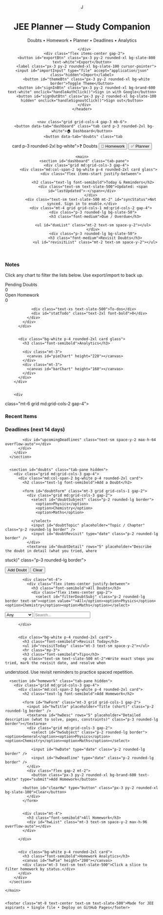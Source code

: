 <!DOCTYPE html>
<html lang="en">
<head>
  <script src="https://apis.google.com/js/api.js"></script>
<script>
  const CLIENT_ID = "513988292696-si4qkesgks11ohecii6o6frknsnjka71.apps.googleusercontent.com";
  const API_KEY = "AIzaSyB57eUdyuw5pb_2XTXS_qX0gry4YkslpHQ"; // IMPORTANT: Replace with your Google API Key
  const SCOPES = "https://www.googleapis.com/auth/drive.file";
  const SYNC_FILE_NAME = "jee_planner_data.json";


  function handleClientLoad() {
    gapi.load("client:auth2", initClient);
  }


  function initClient() {
    gapi.client.init({
      apiKey: API_KEY,
      clientId: CLIENT_ID,
      discoveryDocs: ["https://www.googleapis.com/discovery/v1/apis/drive/v3/rest"],
      scope: SCOPES
    }).then(() => {
      const authInstance = gapi.auth2.getAuthInstance();
      authInstance.isSignedIn.listen(updateSigninStatus);
      updateSigninStatus(authInstance.isSignedIn.get());
      if (authInstance.isSignedIn.get()) {
        loadFromDrive();
      }
    });
  }


  function updateSigninStatus(isSignedIn) {
    if (isSignedIn) {
      console.log("Signed in!");
      $('#signInBtn').classList.add('hidden');
      $('#signOutBtn').classList.remove('hidden');
    } else {
      console.log("Not signed in.");
      $('#signInBtn').classList.remove('hidden');
      $('#signOutBtn').classList.add('hidden');
    }
  }


  function handleAuthClick() {
    gapi.auth2.getAuthInstance().signIn();
  }


  function handleSignoutClick() {
    gapi.auth2.getAuthInstance().signOut();
  }


  async function findFileInDrive() {
    try {
      const response = await gapi.client.drive.files.list({
        q: `'appDataFolder' in parents and name = '${SYNC_FILE_NAME}'`,
        spaces: 'appDataFolder',
        fields: 'files(id, name)',
      });
      return response.result.files.length > 0 ? response.result.files[0].id : null;
    } catch (error) {
      console.error("Error finding file:", error);
      return null;
    }
  }


  async function loadFromDrive() {
    const statusEl = $('#syncStatus');
    statusEl.textContent = 'Restoring from Drive...';
    try {
      const fileId = await findFileInDrive();
      if (fileId) {
        const response = await gapi.client.drive.files.get({
          fileId: fileId,
          alt: 'media'
        });
        const driveState = JSON.parse(response.body);
        Object.assign(state, driveState);
        saveStateToLocal(state); // Save to local storage as fallback/cache
        renderAll();
        statusEl.textContent = 'Synced with Drive ✅';
      } else {
        statusEl.textContent = 'No file found on Drive. Using local data.';
      }
    } catch (error) {
      console.error("Error loading from Drive:", error);
      statusEl.textContent = 'Sync failed. Check console.';
    }
  }


  async function saveToDrive() {
    const statusEl = $('#syncStatus');
    statusEl.textContent = 'Syncing...';
    try {
      const fileId = await findFileInDrive();
      const content = JSON.stringify(state, null, 2);
      const metadata = {
        'name': SYNC_FILE_NAME,
        'mimeType': 'application/json',
        'parents': ['appDataFolder']
      };
      
      const form = new FormData();
      form.append('metadata', new Blob([JSON.stringify(metadata)], { type: 'application/json' }));
      form.append('file', new Blob([content], { type: 'application/json' }));

      const method = fileId ? 'PATCH' : 'POST';
      const path = fileId ? `/upload/drive/v3/files/${fileId}` : '/upload/drive/v3/files';
      
      await gapi.client.request({
        path: path,
        method: method,
        params: { uploadType: 'multipart' },
        headers: { 'Content-Type': 'multipart/related;' },
        body: form
      });
      statusEl.textContent = 'Synced with Drive ✅';
    } catch (error) {
      console.error("Error saving to Drive:", error);
      statusEl.textContent = 'Sync failed. Check console.';
    }
  }
</script>
  <meta charset="utf-8" />
  <meta name="viewport" content="width=device-width, initial-scale=1" />
  <title>JEE Planner — Modern</title>
  <meta name="description" content="Modern JEE planner with doubts, homework, planner, deadlines, analytics and interactive charts. Single-file and GitHub Pages ready.">
  <script src="https://cdn.tailwindcss.com"></script>
  <script>tailwind.config={theme:{extend:{colors:{brand:{50:'#f2fbff',100:'#e6f7ff',200:'#bfeaff',300:'#99dcff',400:'#4fc1ff',500:'#1aa8ff',600:'#0b8de6',700:'#0670b4',800:'#054f7f',900:'#053a5c'}}}}}</script>
  <script src="https://unpkg.com/lucide@latest"></script>
  <script src="https://cdn.jsdelivr.net/npm/chart.js"></script>
  <style>
    /* small customizations to complement Tailwind */
    .glass { background: linear-gradient(135deg, rgba(255,255,255,0.6), rgba(255,255,255,0.45));
    backdrop-filter: blur(6px); }
    .card { transition: transform .12s ease, box-shadow .12s ease;
    }
    .card:hover { transform: translateY(-6px); box-shadow: 0 18px 40px rgba(2,6,23,.12); }
    .badge-overdue{ background:#ffe4e6; color:#9b111e;
    padding:.15rem .45rem; border-radius:999px; font-weight:600 }
    .badge-today{ background:#fff7ed; color:#92400e; padding:.15rem .45rem; border-radius:999px;
    font-weight:600 }
    .badge-upcoming{ background:#ecfeff; color:#075985; padding:.15rem .45rem; border-radius:999px;
    font-weight:600 }
    .hidden { display: none; }
  </style>
</head>
<body class="bg-slate-50 text-slate-900">
  <div class="max-w-6xl mx-auto p-4 md:p-8">
    <header class="flex items-center justify-between gap-4 mb-6">
      <div class="flex items-center gap-3">
        <div class="h-12 w-12 rounded-2xl bg-brand-600 grid place-items-center text-white text-2xl font-bold">J</div>
        <div>
          <h1 class="text-2xl md:text-3xl font-extrabold">JEE Planner — Study Companion</h1>
          <p class="text-sm text-slate-500">Doubts • Homework • Planner • Deadlines • Analytics</p>
        </div>
 
      </div>
      <div class="flex items-center gap-2">
        <button id="exportBtn" class="px-3 py-2 rounded-xl bg-slate-800 text-white">Export</button>
        <label class="px-3 py-2 rounded-xl bg-slate-100 cursor-pointer"><input id="importInput" type="file" accept="application/json" class="hidden">Import</label>
        <button id="themeBtn" class="px-3 py-2 rounded-xl bg-white border">Toggle Theme</button>
        <button id="signInBtn" class="px-3 py-2 rounded-xl bg-brand-600 text-white" onclick="handleAuthClick()">Sign in with Google</button>
        <button id="signOutBtn" class="px-3 py-2 rounded-xl bg-slate-100 hidden" onclick="handleSignoutClick()">Sign out</button>
      </div>
    </header>


    <nav class="grid grid-cols-4 gap-3 mb-6">
      <button data-tab="dashboard" class="tab card p-3 rounded-2xl bg-white">🏠 Dashboard</button>
      <button data-tab="doubts" class="tab 
 card p-3 rounded-2xl bg-white">❓ Doubts</button>
      <button data-tab="homework" class="tab card p-3 rounded-2xl bg-white">📝 Homework</button>
      <button data-tab="planner" class="tab card p-3 rounded-2xl bg-white">✅ Planner</button>
    </nav>


    <main>
      <section id="dashboard" class="tab-pane">
        <div class="grid md:grid-cols-3 gap-4">
          <div class="md:col-span-2 bg-white p-4 rounded-2xl card glass">
            <div class="flex items-start justify-between">
    
              <h2 class="text-lg font-semibold">Today & Reminders</h2>
              <div class="text-sm text-slate-500">Updated: <span id="lastUpdated">-</span></div>
            </div>
            <div class="text-sm text-slate-500 mt-2" id="syncStatus">Not synced. Sign in to enable.</div>
            <div class="mt-4 grid grid-cols-1 md:grid-cols-2 gap-4">
              <div class="p-3 rounded-lg bg-slate-50">
                <h3 class="font-medium">Due / Overdue</h3>
   
              <ul id="dueList" class="mt-2 text-sm space-y-2"></ul>
              </div>
              <div class="p-3 rounded-lg bg-slate-50">
                <h3 class="font-medium">Revisit Doubts</h3>
                <ul id="revisitList" class="mt-2 text-sm space-y-2"></ul>
              
 </div>
            </div>
            <div class="mt-4">
              <h3 class="font-medium">Notes</h3>
              <p class="text-sm text-slate-500 mt-2">Click any chart to filter the lists below.
 Use export/import to back up.</p>
            </div>
            <div class="mt-4 grid md:grid-cols-3 gap-3">
              <div class="p-3 rounded-lg bg-slate-50 text-center">
                <div class="text-xs text-slate-500">Pending Doubts</div>
                <div id="statDoubts" class="text-2xl font-bold">0</div>
            
   </div>
              <div class="p-3 rounded-lg bg-slate-50 text-center">
                <div class="text-xs text-slate-500">Open Homework</div>
                <div id="statHw" class="text-2xl font-bold">0</div>
              </div>
              <div class="p-3 rounded-lg bg-slate-50 text-center">
          
                <div class="text-xs text-slate-500">To-dos</div>
                <div id="statTodo" class="text-2xl font-bold">0</div>
              </div>
            </div>
          </div>


          <div class="bg-white p-4 rounded-2xl card glass">
            <h3 class="font-semibold">Analytics</h3>
         
            <div class="mt-3">
              <canvas id="pieChart" height="220"></canvas>
            </div>
            <div class="mt-3">
              <canvas id="barChart" height="160"></canvas>
            </div>
          </div>
        </div>


        <div 
 class="mt-6 grid md:grid-cols-2 gap-4">
          <div class="bg-white p-4 rounded-2xl card">
            <h3 class="font-semibold mb-3">Recent Items</h3>
            <div id="recentList" class="text-sm space-y-2 max-h-64 overflow-auto"></div>
          </div>
          <div class="bg-white p-4 rounded-2xl card">
            <h3 class="font-semibold mb-3">Deadlines (next 14 days)</h3>
          
            <div id="upcomingDeadlines" class="text-sm space-y-2 max-h-64 overflow-auto"></div>
          </div>
        </div>
      </section>


      <section id="doubts" class="tab-pane hidden">
        <div class="grid md:grid-cols-3 gap-4">
          <div class="md:col-span-2 bg-white p-4 rounded-2xl card">
            <h2 class="text-lg font-semibold">Add a Doubt</h2>
          
            <form id="doubtForm" class="mt-3 grid grid-cols-1 gap-2">
              <div class="grid md:grid-cols-3 gap-2">
                <select id="doubtSubject" class="p-2 rounded-lg border">
                  <option>Physics</option>
                  <option>Chemistry</option>
                  <option>Maths</option>
  
                </select>
                <input id="doubtTopic" placeholder="Topic / Chapter" class="p-2 rounded-lg border" />
                <input id="doubtRevisit" type="date" class="p-2 rounded-lg border" />
              </div>
              <textarea id="doubtDetail" rows="5" placeholder="Describe the doubt in detail (what you tried, where 
 stuck)" class="p-3 rounded-lg border"></textarea>
              <div class="flex gap-2 mt-2">
                <button class="px-3 py-2 rounded-xl bg-brand-600 text-white" type="submit">Add Doubt</button>
                <button id="clearDoubt" type="button" class="px-3 py-2 rounded-xl bg-slate-100">Clear</button>
              </div>
            </form>


         
            <div class="mt-4">
              <div class="flex items-center justify-between">
                <h3 class="font-semibold">All Doubts</h3>
                <div class="flex items-center gap-2">
                  <select id="filterDoubtSubj" class="p-2 rounded-lg border text-sm"><option value="">All</option><option>Physics</option><option>Chemistry</option><option>Maths</option></select>
                  
 <select id="filterDoubtStatus" class="p-2 rounded-lg border text-sm"><option value="">Any</option><option>Unresolved</option><option>Resolved</option></select>
                  <input id="searchDoubt" placeholder="Search..." class="p-2 rounded-lg border text-sm" />
                </div>
              </div>
              <div id="doubtList" class="mt-3 text-sm space-y-2 max-h-96 overflow-auto"></div>
            </div>
       
          </div>


          <div class="bg-white p-4 rounded-2xl card">
            <h3 class="font-semibold">Revisit Today</h3>
            <ul id="revisitToday" class="mt-3 text-sm space-y-2"></ul>
            <hr class="my-3">
            <h3 class="font-semibold">Tips</h3>
            <p class="text-sm text-slate-500 mt-2">Write exact steps you tried, mark the revisit date, and resolve when 
 understood. Use revisit reminders to practice spaced repetition.</p>
          </div>
        </div>
      </section>


      <section id="homework" class="tab-pane hidden">
        <div class="grid md:grid-cols-3 gap-4">
          <div class="md:col-span-2 bg-white p-4 rounded-2xl card">
            <h2 class="text-lg font-semibold">Add Homework</h2>
           
            <form id="hwForm" class="mt-3 grid grid-cols-1 gap-2">
              <input id="hwTitle" placeholder="Title (short)" class="p-2 rounded-lg border" />
              <textarea id="hwDesc" rows="5" placeholder="Detailed description (what to solve, pages, constraints)" class="p-3 rounded-lg border"></textarea>
              <div class="grid md:grid-cols-3 gap-2">
                <select id="hwSubject" class="p-2 rounded-lg border"><option>General</option><option>Physics</option><option>Chemistry</option><option>Maths</option></select>
          
                <input id="hwDate" type="date" class="p-2 rounded-lg border" />
                <input id="hwDeadline" type="date" class="p-2 rounded-lg border" />
              </div>
              <div class="flex gap-2 mt-2">
                <button class="px-3 py-2 rounded-xl bg-brand-600 text-white" type="submit">Add Homework</button>
            
            <button id="clearHw" type="button" class="px-3 py-2 rounded-xl bg-slate-100">Clear</button>
              </div>
            </form>


            <div class="mt-4">
              <h3 class="font-semibold">All Homework</h3>
              <div id="hwList" class="mt-3 text-sm space-y-2 max-h-96 overflow-auto"></div>
            </div>
   
          </div>


          <div class="bg-white p-4 rounded-2xl card">
            <h3 class="font-semibold">Homework Analytics</h3>
            <canvas id="hwPie" height="200"></canvas>
            <div class="mt-3 text-sm text-slate-500">Click a slice to filter homework by status.</div>
          </div>
        </div>
      </section>


     
 <section id="planner" class="tab-pane hidden">
        <div class="grid md:grid-cols-3 gap-4">
          <div class="md:col-span-2 bg-white p-4 rounded-2xl card">
            <h2 class="text-lg font-semibold">Add Task / To‑do</h2>
            <form id="todoForm" class="mt-3 grid grid-cols-1 gap-2">
              <input id="todoTitle" placeholder="Task title" class="p-2 rounded-lg border" />
       
        <textarea id="todoDesc" rows="3" placeholder="Details / expected time" class="p-3 rounded-lg border"></textarea>
              <div class="grid md:grid-cols-3 gap-2">
                <select id="todoPriority" class="p-2 rounded-lg border"><option>High</option><option>Medium</option><option>Low</option></select>
                <input id="todoDate" type="date" class="p-2 rounded-lg border" />
                <input id="todoDeadline" type="date" class="p-2 rounded-lg border" />
   
            </div>
              <div class="flex gap-2 mt-2">
                <button class="px-3 py-2 rounded-xl bg-brand-600 text-white" type="submit">Add Task</button>
                <button id="clearTodo" type="button" class="px-3 py-2 rounded-xl bg-slate-100">Clear</button>
              </div>
            </form>


 
            <div class="mt-4">
              <h3 class="font-semibold">All Tasks</h3>
              <div id="taskList" class="mt-3 text-sm space-y-2 max-h-96 overflow-auto"></div>
            </div>
          </div>


          <div class="bg-white p-4 rounded-2xl card">
            <h3 class="font-semibold">Focus Tracking</h3>
  
            <canvas id="focusLine" height="160"></canvas>
            <div class="mt-3 text-sm text-slate-500">Pomodoro minutes get added to Focus analytics when you complete a session.</div>
            <div class="mt-3">
              <label class="text-sm">Focus min<input id="pomoFocus" type="number" value="25" class="w-full mt-1 p-2 rounded-lg border" /></label>
              <label class="text-sm mt-2">Break min<input id="pomoBreak" type="number" value="5" class="w-full mt-1 p-2 
 rounded-lg border" /></label>
              <div class="mt-3 flex gap-2"><button id="pomoStart" class="px-3 py-2 rounded-xl bg-brand-600 text-white">Start</button><button id="pomoStop" class="px-3 py-2 rounded-xl bg-slate-100">Stop</button></div>
            </div>
          </div>
        </div>
      </section>


    </main>


    <footer class="mt-8 text-center text-sm text-slate-500">Made for JEE aspirants • Single file • Deploy on GitHub Pages</footer>
  </div>


  <script>
    // State (persisted)
 
    const saveStateToLocal = s => localStorage.setItem('jee.v2', JSON.stringify(s));
    const loadStateFromLocal = () => JSON.parse(localStorage.getItem('jee.v2') || '{}');
    const state = Object.assign({ doubts:[], homework:[], todos:[], analytics:{focusByDay:{}}, lastUpdated:null }, loadStateFromLocal());

    const saveState = () => {
      saveStateToLocal(state);
      if (gapi.auth2.getAuthInstance().isSignedIn.get()) {
        saveToDrive();
      }
    };


    // Helpers
    const $ = (sel,el=document)=>el.querySelector(sel);
    const $$ = (sel,el=document)=>Array.from(el.querySelectorAll(sel));
    const uid = ()=>Math.random().toString(36).slice(2,9);
    const todayStr = d=> (d||new Date()).toISOString().slice(0,10);
    // Tabs
    $$('.tab').forEach(b=>b.addEventListener('click', ()=>{ $$('.tab').forEach(t=>t.classList.remove('bg-brand-600','text-white')); b.classList.add('bg-brand-600','text-white'); const id=b.dataset.tab; $$('.tab-pane').forEach(p=>p.classList.add('hidden')); $('#'+id).classList.remove('hidden'); renderAll(); }));
    // activate default
    document.querySelector('[data-tab="dashboard"]').classList.add('bg-brand-600','text-white');


    // Theme toggle
    $('#themeBtn').addEventListener('click', ()=>{ document.documentElement.classList.toggle('dark'); });
    // Export/Import
    $('#exportBtn').addEventListener('click', ()=>{ const blob=new Blob([JSON.stringify(state,null,2)],{type:'application/json'}); const url=URL.createObjectURL(blob); const a=document.createElement('a'); a.href=url; a.download='jee_planner_backup.json'; document.body.appendChild(a); a.click(); a.remove(); URL.revokeObjectURL(url); });
    $('#importInput').addEventListener('change', async e=>{ const f=e.target.files[0]; if(!f) return; try{ const txt=await f.text(); const obj=JSON.parse(txt); Object.assign(state, obj); saveState(state); renderAll(); alert('Imported'); }catch(err){ alert('Invalid file'); } e.target.value=''; });
    // ---------------- Data operations ----------------
    function addDoubtEntry(o){ o.id = uid(); o.status = o.status||'Unresolved'; o.date = todayStr(); state.doubts.unshift(o);
    state.lastUpdated = new Date().toISOString(); saveState(); renderDoubts(); renderDashboard(); }
    function addHwEntry(o){ o.id = uid(); o.done = false;
    o.date = todayStr(); state.homework.unshift(o); state.lastUpdated = new Date().toISOString(); saveState(); renderHW(); renderDashboard(); }
    function addTodoEntry(o){ o.id = uid();
    o.done = false; o.date = todayStr(); state.todos.unshift(o); state.lastUpdated = new Date().toISOString(); saveState(); renderTodos(); renderDashboard();
    }


    // Form handlers
    $('#doubtForm').addEventListener('submit', e=>{ e.preventDefault(); const subj=$('#doubtSubject').value; const topic=$('#doubtTopic').value.trim(); const revisit=$('#doubtRevisit').value||(()=>{ const dt=new Date(); dt.setDate(dt.getDate()+2); return dt.toISOString().slice(0,10); })(); const detail=$('#doubtDetail').value.trim(); addDoubtEntry({subject:subj, topic, revisit, detail}); e.target.reset(); });
    $('#hwForm').addEventListener('submit', e=>{ e.preventDefault(); const title=$('#hwTitle').value.trim(); const desc=$('#hwDesc').value.trim(); const subject=$('#hwSubject').value; const date=$('#hwDate').value||todayStr(); const deadline=$('#hwDeadline').value||null; if(!title) return alert('Give a title'); addHwEntry({title, desc, subject, date, deadline}); e.target.reset(); });
    $('#todoForm').addEventListener('submit', e=>{ e.preventDefault(); const title=$('#todoTitle').value.trim(); const desc=$('#todoDesc').value.trim(); const priority=$('#todoPriority').value; const date=$('#todoDate').value||todayStr(); const deadline=$('#todoDeadline').value||null; if(!title) return alert('Enter title'); addTodoEntry({title, desc, priority, date, deadline}); e.target.reset(); });
    // Renderers
    function renderAll(){ renderDashboard(); renderDoubts(); renderHW(); renderTodos(); renderAnalytics();
    }


    // Dashboard
    function renderDashboard(){ $('#lastUpdated').textContent = state.lastUpdated? new Date(state.lastUpdated).toLocaleString() : '—';
    // due / overdue: any item with deadline <= today and not done/resolved
      const dueItems = [];
    state.doubts.forEach(d=>{ if(d.revisit && d.revisit <= todayStr() && d.status!=='Resolved') dueItems.push({type:'Doubt', title:d.topic||d.subject, when:d.revisit, id:d.id}); });
    state.homework.forEach(h=>{ if(h.deadline && h.deadline <= todayStr() && !h.done) dueItems.push({type:'HW', title:h.title, when:h.deadline, id:h.id}); });
    state.todos.forEach(t=>{ if(t.deadline && t.deadline <= todayStr() && !t.done) dueItems.push({type:'Todo', title:t.title, when:t.deadline, id:t.id}); });
      const dl = $('#dueList'); dl.innerHTML = dueItems.length?
    dueItems.map(i=>`<li class="flex justify-between items-center"><div><strong>${i.type}</strong> • ${escapeHtml(i.title)}</div><div class="text-xs">${i.when}</div></li>`).join('') : '<li class="text-slate-400">No due items</li>';
    // revisit list
      const revisit = state.doubts.filter(d=>d.revisit===todayStr() && d.status==='Unresolved'); $('#revisitList').innerHTML = revisit.length?
    revisit.map(d=>`<li><strong>${escapeHtml(d.subject)}</strong> • ${escapeHtml(d.topic || '')} — ${escapeHtml(d.detail.slice(0,80))} <button data-id="${d.id}" class="ml-2 px-2 py-1 rounded bg-emerald-100 text-emerald-700 mark-resolve">Mark Resolved</button></li>`).join('') : '<li class="text-slate-400">None</li>';
    $$('.mark-resolve').forEach(b=>b.addEventListener('click', e=>{ const id=e.target.dataset.id; const d=state.doubts.find(x=>x.id===id); if(d){ d.status='Resolved'; saveState(); renderAll(); } }));
    // stats
      $('#statDoubts').textContent = state.doubts.filter(d=>d.status!=='Resolved').length;
      $('#statHw').textContent = state.homework.filter(h=>!h.done).length;
      $('#statTodo').textContent = state.todos.filter(t=>!t.done).length;
    // recent
      const recent = [].concat(state.doubts.slice(0,5).map(d=>({t:'Doubt',txt:`${d.subject}: ${d.topic||''}`})), state.homework.slice(0,5).map(h=>({t:'HW',txt:h.title})), state.todos.slice(0,5).map(t=>({t:'Todo',txt:t.title}))).slice(0,8);
      $('#recentList').innerHTML = recent.length?
    recent.map(r=>`<div class="p-2 rounded bg-slate-50">[${r.t}] ${escapeHtml(r.txt)}</div>`).join('') : '<div class="text-slate-400">No recent items</div>';
    // upcoming deadlines 14 days
      const upcoming = [];
      const now = new Date();
    const limit = new Date(); limit.setDate(limit.getDate()+14);
      state.homework.forEach(h=>{ if(h.deadline){ const dd=new Date(h.deadline); if(dd>=now && dd<=limit) upcoming.push({type:'HW',title:h.title,when:h.deadline}); }});
    state.todos.forEach(t=>{ if(t.deadline){ const dd=new Date(t.deadline); if(dd>=now && dd<=limit) upcoming.push({type:'Todo',title:t.title,when:t.deadline}); }});
    state.doubts.forEach(d=>{ if(d.revisit){ const dd=new Date(d.revisit); if(dd>=now && dd<=limit) upcoming.push({type:'Doubt',title:d.topic||d.subject,when:d.revisit}); }});
    $('#upcomingDeadlines').innerHTML = upcoming.length? upcoming.sort((a,b)=>a.when>b.when?1:-1).map(u=>`<div class="p-2 rounded bg-slate-50"><strong>${u.type}</strong> • ${escapeHtml(u.title)} <div class="text-xs text-slate-500">${u.when}</div></div>`).join('') : '<div class="text-slate-400">No upcoming deadlines</div>';
    }


    // Doubts render
    function renderDoubts(){ const container = $('#doubtList'); const filterSubj = $('#filterDoubtSubj').value;
    const filterStatus = $('#filterDoubtStatus').value; const search = $('#searchDoubt').value.trim().toLowerCase(); let list = state.doubts.slice(); if(filterSubj) list = list.filter(d=>d.subject===filterSubj); if(filterStatus) list = list.filter(d=>d.status===filterStatus);
    if(search) list = list.filter(d=> (d.topic + ' ' + d.detail).toLowerCase().includes(search)); if(!list.length){ container.innerHTML = '<div class="text-slate-400">No doubts</div>'; return;
    } container.innerHTML = list.map(d=>{
      const overdue = d.revisit && d.revisit < todayStr();
      const badge = overdue? '<span class="badge-overdue">Overdue</span>' : (d.revisit===todayStr()? '<span class="badge-today">Revisit</span>' : '<span class="badge-upcoming">Scheduled</span>');
      return `<div class="p-3 rounded-lg bg-slate-50 flex justify-between items-start"><div><div class="font-semibold">${escapeHtml(d.subject)} • ${escapeHtml(d.topic||'')}</div><div class="text-sm text-slate-600 mt-1">${escapeHtml(d.detail)}</div><div class="text-xs text-slate-500 mt-2">Added: ${d.date} • Revisit: ${d.revisit}</div></div><div class="text-right space-y-2"><div>${badge}</div><div><button data-id="${d.id}" class="px-2 py-1 rounded bg-emerald-100 mark-resolve">Toggle</button></div><div><button data-id="${d.id}" class="px-2 py-1 rounded bg-red-100 del-doubt">Delete</button></div></div></div>`; }).join('');
    $$('.mark-resolve').forEach(b=>b.addEventListener('click', e=>{ const id=e.target.dataset.id; const d=state.doubts.find(x=>x.id===id); if(d){ d.status = d.status==='Resolved'?'Unresolved':'Resolved'; saveState(); renderDoubts(); renderDashboard(); } }));
    $$('.del-doubt').forEach(b=>b.addEventListener('click', e=>{ if(confirm('Delete doubt?')){ state.doubts = state.doubts.filter(x=>x.id!==e.target.dataset.id); saveState(); renderDoubts(); renderDashboard(); } }));
    }


    // HW render
    function renderHW(){ const c = $('#hwList'); const data = state.homework.slice();
    if(!data.length){ c.innerHTML = '<div class="text-slate-400">No homework</div>'; return; } c.innerHTML = data.map(h=>{ const overdue = h.deadline && h.deadline < todayStr(); const badge = overdue? '<span class="badge-overdue">Overdue</span>' : (h.deadline===todayStr()? '<span class="badge-today">Due Today</span>' : (h.deadline? '<span class="badge-upcoming">Due</span>': '')); return `<div class="p-3 rounded-lg bg-slate-50 flex justify-between"><div><div class="font-semibold">${escapeHtml(h.title)}</div><div class="text-sm text-slate-600 mt-1">${escapeHtml(h.desc)}</div><div class="text-xs text-slate-500 mt-2">Subject: ${escapeHtml(h.subject)} • Added: ${h.date}</div></div><div class="text-right space-y-2"><div>${badge}</div><div><button data-id="${h.id}" class="px-2 py-1 rounded bg-emerald-100 hw-done">${h.done? 'Undo':'Mark Done'}</button></div><div><button data-id="${h.id}" class="px-2 py-1 rounded bg-red-100 del-hw">Delete</button></div></div></div>`; }).join('');
    $$('.hw-done').forEach(b=>b.addEventListener('click', e=>{ const id=e.target.dataset.id; const h=state.homework.find(x=>x.id===id); if(h){ h.done=!h.done; saveState(); renderHW(); renderDashboard(); } }));
    $$('.del-hw').forEach(b=>b.addEventListener('click', e=>{ if(confirm('Delete?')){ state.homework = state.homework.filter(x=>x.id!==e.target.dataset.id); saveState(); renderHW(); renderDashboard(); } }));
    }


    // Todos
    function renderTodos(){ const c = $('#taskList'); const data = state.todos.slice();
    if(!data.length){ c.innerHTML = '<div class="text-slate-400">No tasks</div>'; return; } c.innerHTML = data.map(t=>{ const overdue = t.deadline && t.deadline < todayStr(); const badge = overdue? '<span class="badge-overdue">Overdue</span>' : (t.deadline===todayStr()? '<span class="badge-today">Today</span>' : (t.deadline? '<span class="badge-upcoming">Due</span>': '')); return `<div class="p-3 rounded-lg bg-slate-50 flex justify-between"><div><div class="font-semibold">${escapeHtml(t.title)}</div><div class="text-sm text-slate-600 mt-1">${escapeHtml(t.desc)}</div><div class="text-xs text-slate-500 mt-2">Priority: ${t.priority}</div></div><div class="text-right space-y-2"><div>${badge}</div><div><button data-id="${t.id}" class="px-2 py-1 rounded bg-emerald-100 task-done">${t.done? 'Undo':'Done'}</button></div><div><button data-id="${t.id}" class="px-2 py-1 rounded bg-red-100 del-task">Delete</button></div></div></div>`; }).join('');
    $$('.task-done').forEach(b=>b.addEventListener('click', e=>{ const id=e.target.dataset.id; const t=state.todos.find(x=>x.id===id); if(t){ t.done=!t.done; saveState(); renderTodos(); renderDashboard(); } }));
    $$('.del-task').forEach(b=>b.addEventListener('click', e=>{ if(confirm('Delete?')){ state.todos = state.todos.filter(x=>x.id!==e.target.dataset.id); saveState(); renderTodos(); renderDashboard(); } }));
    }


    // ---------------- Analytics: Charts ----------------
    let pieChart, barChart, hwPie, focusLine;
    function renderAnalytics(){ // pie: status breakdown (Doubts unresolved/resolved, HW done/pending, Todos done/pending)
      const unresolvedD = state.doubts.filter(d=>d.status!=='Resolved').length;
    const resolvedD = state.doubts.length - unresolvedD;
      const pendingH = state.homework.filter(h=>!h.done).length;
      const doneH = state.homework.length - pendingH;
      const pendingT = state.todos.filter(t=>!t.done).length;
    const doneT = state.todos.length - pendingT;
      const pieCtx = document.getElementById('pieChart').getContext('2d');
      if(pieChart) pieChart.destroy();
    pieChart = new Chart(pieCtx, { type:'pie', data:{ labels:['Doubts Unresolved','Doubts Resolved','HW Pending','HW Done','Tasks Pending','Tasks Done'], datasets:[{ data:[unresolvedD,resolvedD,pendingH,doneH,pendingT,doneT], backgroundColor:['#ef4444','#10b981','#f59e0b','#60a5fa','#f97316','#34d399'] }] }, options:{ responsive:true, onClick:(e,i)=>{ if(i.length){ const idx = i[0].index; handlePieClick(idx); } } } });
    // bar chart: deadlines count in next 7 days
      const days = [...Array(7)].map((_,i)=>{ const d = new Date(); d.setDate(d.getDate()+i); return d.toISOString().slice(0,10); });
    const counts = days.map(day=>{ let c=0; state.homework.forEach(h=>{ if(h.deadline===day && !h.done) c++; }); state.todos.forEach(t=>{ if(t.deadline===day && !t.done) c++; }); state.doubts.forEach(d=>{ if(d.revisit===day && d.status!=='Resolved') c++; }); return c; });
    const barCtx = document.getElementById('barChart').getContext('2d'); if(barChart) barChart.destroy(); barChart = new Chart(barCtx, { type:'bar', data:{ labels:days, datasets:[{ label:'Pending items', data:counts, backgroundColor:counts.map(c=> c>0? '#fb923c':'#bfdbfe') }] }, options:{ responsive:true, onClick:(e,i)=>{ if(i.length){ const idx=i[0].index; filterByDate(days[idx]); } } } });
    // hwPie in homework tab
      const hwCtx = document.getElementById('hwPie').getContext('2d'); if(hwPie) hwPie.destroy();
    hwPie = new Chart(hwCtx, { type:'doughnut', data:{ labels:['Pending','Done'], datasets:[{ data:[pendingH,doneH], backgroundColor:['#f97316','#10b981'] }] , }, options:{ responsive:true, onClick:(e,i)=>{ if(i.length){ const idx=i[0].index; if(idx===0) filterHW('pending'); else filterHW('done'); } } } });
    // focus line
      const last7 = [...Array(7)].map((_,i)=>{ const d=new Date(); d.setDate(d.getDate()-6+i); return d.toISOString().slice(0,10); });
    const mins = last7.map(d=> state.analytics.focusByDay && state.analytics.focusByDay[d] ? state.analytics.focusByDay[d] : 0 ); const flCtx = document.getElementById('focusLine').getContext('2d'); if(focusLine) focusLine.destroy();
    focusLine = new Chart(flCtx, { type:'line', data:{ labels:last7, datasets:[{ label:'Focus minutes', data:mins, borderColor:'#0ea5e9', backgroundColor:'rgba(14,165,233,0.12)', fill:true }] }, options:{ responsive:true } });
    }


    function handlePieClick(idx){ // map idx ranges to filters
      if(idx===0) { // doubts unresolved
        document.querySelector('[data-tab="doubts"]').click();
    $('#filterDoubtSubj').value=''; $('#filterDoubtStatus').value='Unresolved'; renderDoubts(); }
      if(idx===2) { document.querySelector('[data-tab="homework"]').click(); filterHW('pending');
    }
      if(idx===4) { document.querySelector('[data-tab="planner"]').click(); filterTasks('pending');
    }
    }


    function filterByDate(date){ // show items for that date
      document.querySelector('[data-tab="dashboard"]').click();
    // highlight upcoming
      // temporarily scroll to upcomingDeadlines and highlight matching elements (quick approach)
      window.location.hash='';
    // no-op
      alert('Filtering items for date: '+date+' — use search/filter in respective tabs for deeper actions');
    }


    // Filter helpers used by charts
    function filterHW(mode){ if(mode==='pending'){ // show only pending
        state.homework = state.homework.sort((a,b)=> (a.done?1:-1));
    renderHW(); } else if(mode==='done'){ state.homework = state.homework.sort((a,b)=> (a.done?-1:1)); renderHW(); } }
    function filterTasks(mode){ if(mode==='pending'){ state.todos = state.todos.sort((a,b)=> (a.done?1:-1));
    renderTodos(); } }


    // Mark done / delete handlers managed in render functions


    // Pomodoro (simple)
    let pomoTimer=null, pomoRemaining=0, pomoIsBreak=false;
    function startPomo(){ clearInterval(pomoTimer); pomoIsBreak=false; let sec=(parseInt($('#pomoFocus').value)||25)*60; pomoRemaining=sec; updatePomoDisplay(); pomoTimer=setInterval(()=>{ pomoRemaining--; updatePomoDisplay(); if(pomoRemaining<=0){ clearInterval(pomoTimer); // add focus minutes
          const mins = parseInt($('#pomoFocus').value)||25; const key=todayStr(); state.analytics.focusByDay = state.analytics.focusByDay||{}; state.analytics.focusByDay[key] = (state.analytics.focusByDay[key]||0)+mins; saveState(); renderAnalytics(); notify('Pomodoro completed','Focus minutes logged.'); } },1000);
    }
    function updatePomoDisplay(){ const m=Math.floor(pomoRemaining/60).toString().padStart(2,'0'); const s=(pomoRemaining%60).toString().padStart(2,'0'); $('#pomoStart').textContent = 'Running'; $('#pomoStop').textContent='Stop'; $('#pomoStart').disabled=false;
    }
    $('#pomoStart').addEventListener('click', startPomo); $('#pomoStop').addEventListener('click', ()=>{ clearInterval(pomoTimer); $('#pomoStart').textContent='Start'; });
    // Utility: escape
    function escapeHtml(s){ return String(s||'').replace(/[&<>"']/g,c=>({'&':'&amp;','<':'&lt;','>':'&gt;','"':'&quot;',"'":'&#39;'}[c]));
    }


    // ---------------- filters listeners ----------------
    $('#filterDoubtSubj').addEventListener('change', renderDoubts); $('#filterDoubtStatus').addEventListener('change', renderDoubts); $('#searchDoubt').addEventListener('input', renderDoubts);
    // ----------------- Render init functions call ----------------
    function renderAll(){ renderDashboard(); renderDoubts(); renderHW(); renderTodos(); renderAnalytics();
    }


    // Initial render functions reuse home section renderers
    function init(){ renderAll();
    }
    init();
  </script>
<script async defer onload="handleClientLoad()" src="https://apis.google.com/js/api.js"></script>
</body>
</html>
